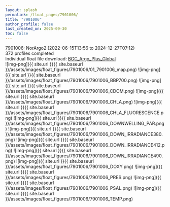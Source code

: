 ```yaml
---
layout: splash
permalink: /float_pages/7901006/
title: "7901006"
author_profile: false
last_created_on: 2025-09-30
toc: false
---
```

 
7901006: NorArgo2 (2022-06-15T13:56 to 2024-12-27T07:12)\
372 profiles completed\
Individual float file download: [BGC_Argo_Plus_Global](https://ftp.soest.hawaii.edu/bgc_argo_plus/Individual_Floats/outliers_removed/7901006_Sprof_processed.nc)\
![img-png]({{ site.url }}{{ site.baseurl }}/assets/images/float_figures/7901006/01_7901006_map.png)
![img-png]({{ site.url }}{{ site.baseurl }}/assets/images/float_figures/7901006/7901006_BBP700.png)
![img-png]({{ site.url }}{{ site.baseurl }}/assets/images/float_figures/7901006/7901006_CDOM.png)
![img-png]({{ site.url }}{{ site.baseurl }}/assets/images/float_figures/7901006/7901006_CHLA.png)
![img-png]({{ site.url }}{{ site.baseurl }}/assets/images/float_figures/7901006/7901006_CHLA_FLUORESCENCE.png)
![img-png]({{ site.url }}{{ site.baseurl }}/assets/images/float_figures/7901006/7901006_DOWNWELLING_PAR.png)
![img-png]({{ site.url }}{{ site.baseurl }}/assets/images/float_figures/7901006/7901006_DOWN_IRRADIANCE380.png)
![img-png]({{ site.url }}{{ site.baseurl }}/assets/images/float_figures/7901006/7901006_DOWN_IRRADIANCE412.png)
![img-png]({{ site.url }}{{ site.baseurl }}/assets/images/float_figures/7901006/7901006_DOWN_IRRADIANCE490.png)
![img-png]({{ site.url }}{{ site.baseurl }}/assets/images/float_figures/7901006/7901006_DOXY.png)
![img-png]({{ site.url }}{{ site.baseurl }}/assets/images/float_figures/7901006/7901006_PRES.png)
![img-png]({{ site.url }}{{ site.baseurl }}/assets/images/float_figures/7901006/7901006_PSAL.png)
![img-png]({{ site.url }}{{ site.baseurl }}/assets/images/float_figures/7901006/7901006_TEMP.png)
